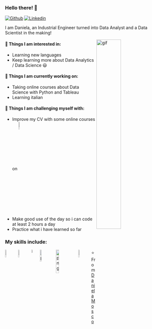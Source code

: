 ### Hello there! 👋 

[![Github](https://img.shields.io/badge/-Github-000?style=flat&logo=Github&logoColor=white)](https://https://github.com/DanielaMosco)
[![Linkedin](https://img.shields.io/badge/-LinkedIn-blue?style=flat&logo=Linkedin&logoColor=white)](https://www.linkedin.com/in/danielamosco//)

I am Daniela, an Industrial Engineer turned into Data Analyst and a Data Scientist in the making!

<img align="right" alt="gif" src="https://user-images.githubusercontent.com/98499583/151403856-b0722289-988d-4a94-8b9f-33e8d2503ce0.gif" width="40%" height="auto" />

#### 👀 Things I am interested in:
- Learning new languages
- Keep learning more about Data Analytics / Data Science 😃

#### 🌱 Things I am currently working on:  
- Taking online courses about Data Science with Python and Tableau 
- Learning italian 

#### :muscle: Things I am challenging myself with:
- Improve my CV with some online courses on <img align="center" alt="png" src=https://user-images.githubusercontent.com/98499583/151407603-e5e6304b-f0d3-45b5-9307-43a5d9253d47.png width="8%" height="auto" />
- Make good use of the day so i can code at least 2 hours a day
- Practice what i have learned so far

### My skills include:

<img align="left" alt="png" src="https://user-images.githubusercontent.com/98499583/151413960-c8547bf1-12c9-43b0-8db1-03fb1f229928.png" width="8%" height="auto" />
<img align="left" alt="jpg" src="https://user-images.githubusercontent.com/98499583/151411271-21c9ec4f-181d-4747-bad6-d1960334735e.jpg" width="8%" height="auto" />
<img align="left" alt="png" src="https://user-images.githubusercontent.com/98499583/151411834-4c3aa0d3-3277-44fe-bdcd-7a799e315fcf.png" width="5%" height="auto" />
<img align="left" alt="png" src="https://user-images.githubusercontent.com/98499583/151412668-9c554331-05ff-4f3a-a583-6b6c26d5674b.png" width="10%" height="auto" />
<img align="left" alt="png" src="https://user-images.githubusercontent.com/98499583/151413669-61954388-34f8-4c26-894a-8bba75cc8a6a.png" width="14%" height="auto" />
<img align="left" alt="jpg" src="https://user-images.githubusercontent.com/98499583/151414336-14df5c0e-f274-413e-9ea1-6568b0020158.jpg" width="8%" height="auto" />


⭐️ From [DanielaMosco](https://github.com/DanielaMosco)



